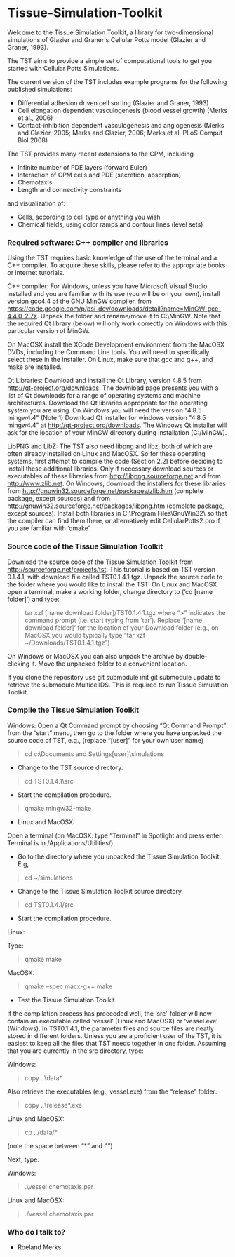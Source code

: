 # Tissue-Simulation-Toolkit

Welcome to the Tissue Simulation Toolkit, a library for
two-dimensional simulations of Glazier and Graner's Cellular Potts
model (Glazier and Graner, 1993).

The TST aims to provide a simple set of computational tools to get you
started with Cellular Potts Simulations.

The current version of the TST includes example programs for the
following published simulations:

* Differential adhesion driven cell sorting (Glazier and Graner, 1993)
* Cell elongation dependent vasculogenesis (blood vessel growth) (Merks et al., 2006) 
* Contact-inhibition dependent vasculogenesis and angiogenesis (Merks and Glazier, 2005; Merks and Glazier, 2006; Merks et al, PLoS Comput Biol 2008)

The TST provides many recent extensions to the CPM, including

* Infinite number of PDE layers (forward Euler)
* Interaction of CPM cells and PDE (secretion, absorption)
* Chemotaxis
* Length and connectivity constraints

and visualization of:

* Cells, according to cell type or anything you wish
* Chemical fields, using color ramps and contour lines (level sets)

### Required software: C++ compiler and libraries ###

Using the TST requires basic knowledge of the use of the terminal and a C++ compiler. To acquire these skills, please refer to the appropriate books or internet tutorials. 

C++ compiler: For Windows, unless you have Microsoft Visual Studio installed and you are familiar with its use (you will be on your own), install version gcc4.4 of the GNU MinGW compiler, from https://code.google.com/p/psi-dev/downloads/detail?name=MinGW-gcc-4.4.0-2.7z. Unpack the folder and rename/move it to C:\MinGW. Note that the required Qt library (below) will only work correctly on Windows with this particular version of MinGW. 

On MacOSX install the XCode Development environment from the MacOSX DVDs, including the Command Line tools. You will need to specifically select these in the installer. On Linux, make sure that gcc and g++, and make are installed. 

Qt Libraries: Download and install the Qt Library, version 4.8.5 from http://qt-project.org/downloads. The download page presents you with a list of Qt downloads for a range of operating systems and machine architectures. Download the Qt libraries appropriate for the operating system you are using. On Windows you will need the version "4.8.5 mingw4.4" (Note 1) Download Qt installer for windows version "4.8.5 mingw4.4" at http://qt-project.org/downloads. The Windows Qt installer will ask for the location of your MinGW directory during installation (C:/MinGW). 

LibPNG and LibZ: The TST also need libpng and libz, both of which are often already installed on Linux and MacOSX. So for these operating systems, first attempt to compile the code (Section 2.2) before deciding to install these additional libraries. Only if necessary download sources or executables of these libraries from http://libpng.sourceforge.net and from http://www.zlib.net. On Windows, download the installers for these libraries from http://gnuwin32.sourceforge.net/packages/zlib.htm (complete package, except sources) and from http://gnuwin32.sourceforge.net/packages/libpng.htm (complete package, except sources).  Install both libraries in C:\Program Files\GnuWin32\ so that the compiler can find them there, or alternatively edit CellularPotts2.pro if you are familiar with ‘qmake’.

### Source code of the Tissue Simulation Toolkit ###
Download the source code of the Tissue Simulation Toolkit from http://sourceforge.net/projects/tst. This tutorial is based on TST version 0.1.4.1, with download file called TST0.1.4.1.tgz. 
Unpack the source code to the folder where you would like to install the TST. On Linux and MacOSX open a terminal, make a working folder, change directory to (‘cd [name folder]’) and type:

> tar xzf [name download folder]/TST0.1.4.1.tgz
where “>” indicates the command prompt (i.e. start typing from ‘tar’). Replace ‘[name download folder]’ for the location of your Download folder (e.g., on MacOSX you would typically type “tar xzf ~/Downloads/TST0.1.4.1.tgz”) 

On Windows or MacOSX you can also unpack the archive by double-clicking it. Move the unpacked folder to a convenient location.

If you clone the repository use 
git submodule init
git submodule update
to retrieve the submodule MulticellDS. This is required to run Tissue Simulation Toolkit.

### Compile the Tissue Simulation Toolkit ###

Windows: 
Open a Qt Command prompt by choosing “Qt Command Prompt” from the “start” menu, then go to the folder where you have unpacked the source code of TST, e.g., (replace “[user]” for your own user name)
> cd c:\Documents and Settings\[user]\simulations

* Change to the TST source directory.

> cd TST0.1.4.1\src

* Start the compilation procedure.
> qmake
> mingw32-make

* Linux and MacOSX:

Open a terminal (on MacOSX: type “Terminal” in Spotlight and press enter; Terminal is in /Applications/Utilities/).

* Go to the directory where you unpacked the Tissue Simulation Toolkit. E.g,

> cd ~/simulations

* Change to the Tissue Simulation Toolkit source directory.

> cd TST0.1.4.1/src

* Start the compilation procedure.

Linux: 

Type:
> qmake
> make

MacOSX:
> qmake –spec macx-g++
> make

* Test the Tissue Simulation Toolkit

If the compilation process has proceeded well, the ‘src’-folder will now contain an executable called ‘vessel’ (Linux and MacOSX) or ‘vessel.exe’ (Windows). In TST0.1.4.1, the parameter files and source files are neatly stored in different folders. Unless you are a proficient user of the TST, it is easiest to keep all the files that TST needs together in one folder. Assuming that you are currently in the src directory, type:

Windows:

> copy ..\data\* 

Also retrieve the executables (e.g., vessel.exe) from the “release” folder:

> copy ..\release\*.exe

Linux and MacOSX:

> cp ../data/* .

(note the space between “*” and “.”)

Next, type:

Windows:

> .\vessel chemotaxis.par 

Linux and MacOSX:

> ./vessel chemotaxis.par


### Who do I talk to? ###

* Roeland Merks
